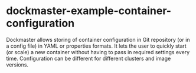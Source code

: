 # dockmaster-example-container-configuration

Dockmaster allows storing of container configuration in Git repository (or in a config file) in YAML or properties formats. 
It lets the user to quickly start  (or scale) a new container without having to pass in required settings every time. 
Configuration can be different for different clusters and image versions.
